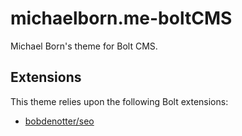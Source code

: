 # michaelborn.me-boltCMS
Michael Born's theme for Bolt CMS.

## Extensions
This theme relies upon the following Bolt extensions:
* [bobdenotter/seo](https://github.com/bobdenotter/seo)
